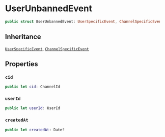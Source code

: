 # UserUnbannedEvent

``` swift
public struct UserUnbannedEvent: UserSpecificEvent, ChannelSpecificEvent 
```

## Inheritance

[`UserSpecificEvent`](/UserSpecificEvent), [`ChannelSpecificEvent`](/ChannelSpecificEvent)

## Properties

### `cid`

``` swift
public let cid: ChannelId
```

### `userId`

``` swift
public let userId: UserId
```

### `createdAt`

``` swift
public let createdAt: Date?
```
